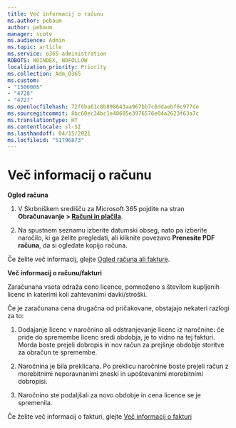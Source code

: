 ```yaml
---
title: Več informacij o računu
ms.author: pebaum
author: pebaum
manager: scotv
ms.audience: Admin
ms.topic: article
ms.service: o365-administration
ROBOTS: NOINDEX, NOFOLLOW
localization_priority: Priority
ms.collection: Adm_O365
ms.custom:
- "1500005"
- "4728"
- "4727"
ms.openlocfilehash: 72f6ba61c8b898643aa967bb7c6ddaebf6c977de
ms.sourcegitcommit: 8bc60ec34bc1e40685e3976576e04a2623f63a7c
ms.translationtype: HT
ms.contentlocale: sl-SI
ms.lasthandoff: 04/15/2021
ms.locfileid: "51796873"
---
```

# <a name="understand-your-bill"></a>Več informacij o računu

**Ogled računa**

1. V Skrbniškem središču za Microsoft 365 pojdite na stran **Obračunavanje > [Računi in plačila](https://go.microsoft.com/fwlink/p/?linkid=848039)**.

2. Na spustnem seznamu izberite datumski obseg, nato pa izberite naročilo, ki ga želite pregledati, ali kliknite povezavo **Prenesite PDF računa**, da si ogledate kopijo računa.

Če želite več informacij, glejte [Ogled računa ali fakture](https://docs.microsoft.com/microsoft-365/commerce/billing-and-payments/view-your-bill-or-invoice).

**Več informacij o računu/fakturi**

Zaračunana vsota odraža ceno licence, pomnoženo s številom kupljenih licenc in katerimi koli zahtevanimi davki/stroški.

Če je zaračunana cena drugačna od pričakovane, obstajajo nekateri razlogi za to:

1. Dodajanje licenc v naročnino ali odstranjevanje licenc iz naročnine: če pride do spremembe licenc sredi obdobja, je to vidno na tej fakturi.  Morda boste prejeli dobropis in nov račun za prejšnje obdobje storitve za obračun te spremembe.

2. Naročnina je bila preklicana.  Po preklicu naročnine boste prejeli račun z morebitnimi neporavnanimi zneski in upoštevanimi morebitnimi dobropisi.

3. Naročnino ste podaljšali za novo obdobje in cena licence se je spremenila.  

Če želite več informacij o fakturi, glejte [Več informacij o fakturi](https://support.office.com/article/Understand-your-invoice-for-Office-365-for-business-0724b428-fb59-4962-8c37-6674166d7507)
